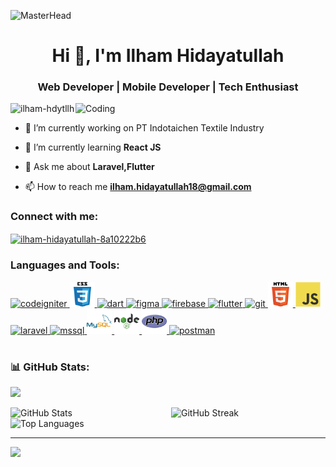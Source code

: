 ![MasterHead](https://user-images.githubusercontent.com/80781196/190216139-7697aa5a-c9a0-4bd6-80bf-3aca76a2e1c8.gif)
<h1 align="center">Hi 👋, I'm Ilham Hidayatullah</h1>
<h3 align="center">Web Developer | Mobile Developer | Tech Enthusiast</h3>
<img align="right" alt="Coding" width="400" src="https://tenor.com/view/programmer-gif-19019116.gif">

<p align="left"> <img src="https://komarev.com/ghpvc/?username=ilham-hdytllh&label=Profile%20views&color=0e75b6&style=flat" alt="ilham-hdytllh" /> </p>

- 🔭 I’m currently working on PT Indotaichen Textile Industry

- 🌱 I’m currently learning **React JS**

- 💬 Ask me about **Laravel,Flutter**

- 📫 How to reach me **ilham.hidayatullah18@gmail.com**

<h3 align="left">Connect with me:</h3>
<p align="left">
<a href="https://linkedin.com/in/ilham-hidayatullah-8a10222b6" target="blank"><img align="center" src="https://raw.githubusercontent.com/rahuldkjain/github-profile-readme-generator/master/src/images/icons/Social/linked-in-alt.svg" alt="ilham-hidayatullah-8a10222b6" height="30" width="40" /></a>
</p>

<h3 align="left">Languages and Tools:</h3>
<p align="left"> <a href="https://codeigniter.com" target="_blank" rel="noreferrer"> <img src="https://cdn.worldvectorlogo.com/logos/codeigniter.svg" alt="codeigniter" width="40" height="40"/> </a> <a href="https://www.w3schools.com/css/" target="_blank" rel="noreferrer"> <img src="https://raw.githubusercontent.com/devicons/devicon/master/icons/css3/css3-original-wordmark.svg" alt="css3" width="40" height="40"/> </a> <a href="https://dart.dev" target="_blank" rel="noreferrer"> <img src="https://www.vectorlogo.zone/logos/dartlang/dartlang-icon.svg" alt="dart" width="40" height="40"/> </a> </a> <a href="https://www.figma.com/" target="_blank" rel="noreferrer"> <img src="https://www.vectorlogo.zone/logos/figma/figma-icon.svg" alt="figma" width="40" height="40"/> </a> <a href="https://firebase.google.com/" target="_blank" rel="noreferrer"> <img src="https://www.vectorlogo.zone/logos/firebase/firebase-icon.svg" alt="firebase" width="40" height="40"/> </a> <a href="https://flutter.dev" target="_blank" rel="noreferrer"> <img src="https://www.vectorlogo.zone/logos/flutterio/flutterio-icon.svg" alt="flutter" width="40" height="40"/> </a> <a href="https://git-scm.com/" target="_blank" rel="noreferrer"> <img src="https://www.vectorlogo.zone/logos/git-scm/git-scm-icon.svg" alt="git" width="40" height="40"/> </a> <a href="https://www.w3.org/html/" target="_blank" rel="noreferrer"> <img src="https://raw.githubusercontent.com/devicons/devicon/master/icons/html5/html5-original-wordmark.svg" alt="html5" width="40" height="40"/> </a> <a href="https://developer.mozilla.org/en-US/docs/Web/JavaScript" target="_blank" rel="noreferrer"> <img src="https://raw.githubusercontent.com/devicons/devicon/master/icons/javascript/javascript-original.svg" alt="javascript" width="40" height="40"/> </a> <a href="https://laravel.com/" target="_blank" rel="noreferrer"> <img src="https://laravel.com/img/logomark.min.svg" alt="laravel" width="40" height="40"/> </a> <a href="https://www.microsoft.com/en-us/sql-server" target="_blank" rel="noreferrer"> <img src="https://www.svgrepo.com/show/303229/microsoft-sql-server-logo.svg" alt="mssql" width="40" height="40"/> </a> <a href="https://www.mysql.com/" target="_blank" rel="noreferrer"> <img src="https://raw.githubusercontent.com/devicons/devicon/master/icons/mysql/mysql-original-wordmark.svg" alt="mysql" width="40" height="40"/> </a> <a href="https://nodejs.org" target="_blank" rel="noreferrer"> <img src="https://raw.githubusercontent.com/devicons/devicon/master/icons/nodejs/nodejs-original-wordmark.svg" alt="nodejs" width="40" height="40"/> </a> <a href="https://www.php.net" target="_blank" rel="noreferrer"> <img src="https://raw.githubusercontent.com/devicons/devicon/master/icons/php/php-original.svg" alt="php" width="40" height="40"/> </a> <a href="https://postman.com" target="_blank" rel="noreferrer"> <img src="https://www.vectorlogo.zone/logos/getpostman/getpostman-icon.svg" alt="postman" width="40" height="40"/> </a> </p>

# <h3 align="left">📊 GitHub Stats:</h3>
![](https://github-readme-stats.vercel.app/api?username=ilham-hdytllh&theme=transparent&hide_border=false&include_all_commits=false&count_private=false)<br/>
<div style="display: flex; gap: 10px;">
  <img src="https://github-readme-stats.vercel.app/api?username=ilham-hdytllh&theme=transparent&hide_border=false&include_all_commits=false&count_private=false" alt="GitHub Stats" style="width: 50%;">
  <img src="https://github-readme-streak-stats.herokuapp.com/?user=ilham-hdytllh&theme=transparent&hide_border=false" alt="GitHub Streak" style="width: 50%;">
</div>
<img src="https://github-readme-stats.vercel.app/api/top-langs/?username=ilham-hdytllh&theme=transparent&hide_border=false&include_all_commits=false&count_private=false&layout=compact" alt="Top Languages">



---
[![](https://visitcount.itsvg.in/api?id=ilham-hdytllh&icon=0&color=0)](https://visitcount.itsvg.in)
